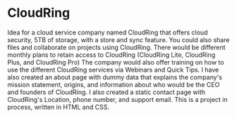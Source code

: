 # CloudRing
Idea for a cloud service company named CloudRing that offers cloud security, 5TB of storage, with a store and sync feature. You could also share files and collaborate on projects using CloudRing.
There would be different monthly plans to retain access to CloudRing (CloudRing Lite, CloudRing Plus, and CloudRing Pro)
The company would also offer training on how to use the different CloudRing services via Webinars and Quick Tips.
I have also created an about page with dummy data that explains the company's mission statement, origins, and information about who would be the CEO and founders of CloudRing.
I also created a static contact page with CloudRing's Location, phone number, and support email.
This is a project in process, written in HTML and CSS.


